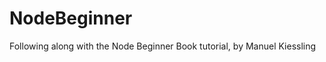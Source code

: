 NodeBeginner
============

Following along with the Node Beginner Book tutorial, by Manuel Kiessling
